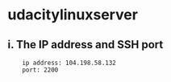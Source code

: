# udacitylinuxserver
## i. The IP address and SSH port
```
	ip address: 104.198.58.132
	port: 2200
```
